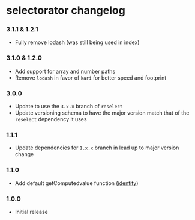 # selectorator changelog

### 3.1.1 & 1.2.1
* Fully remove lodash (was still being used in index)

### 3.1.0 & 1.2.0
* Add support for array and number paths
* Remove `lodash` in favor of `kari` for better speed and footprint

### 3.0.0
* Update to use the `3.x.x` branch of `reselect`
* Update versioning schema to have the major version match that of the `reselect` dependency it uses

### 1.1.1
* Update dependencies for `1.x.x` branch in lead up to major version change

### 1.1.0
* Add default getComputedvalue function ([identity](https://lodash.com/docs/4.17.4#identity))

### 1.0.0
* Initial release
